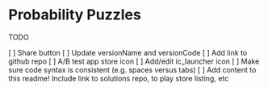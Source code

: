 # Probability Puzzles

TODO

[ ] Share button
[ ] Update versionName and versionCode
[ ] Add link to github repo
[ ] A/B test app store icon
[ ] Add/edit ic_launcher icon
[ ] Make sure code syntax is consistent (e.g. spaces versus tabs)
[ ] Add content to this readme! Include link to solutions repo, to play store listing, etc